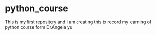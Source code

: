 # python_course
This is my first repository and I am creating this to record my learning of python course form Dr.Angela yu


